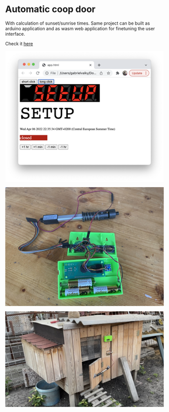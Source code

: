 # Automatic coop door

With calculation of sunset/sunrise times. Same project can be built as arduino application and as wasm web application for finetuning the user interface.

Check it [here](https://rawgit.valky.eu/gabonator/Projects/master/CoopDoor/build/app.html)

![wasm app](readme.png)

![readme1](readme1.jpg)

![readme2](readme2.jpg)